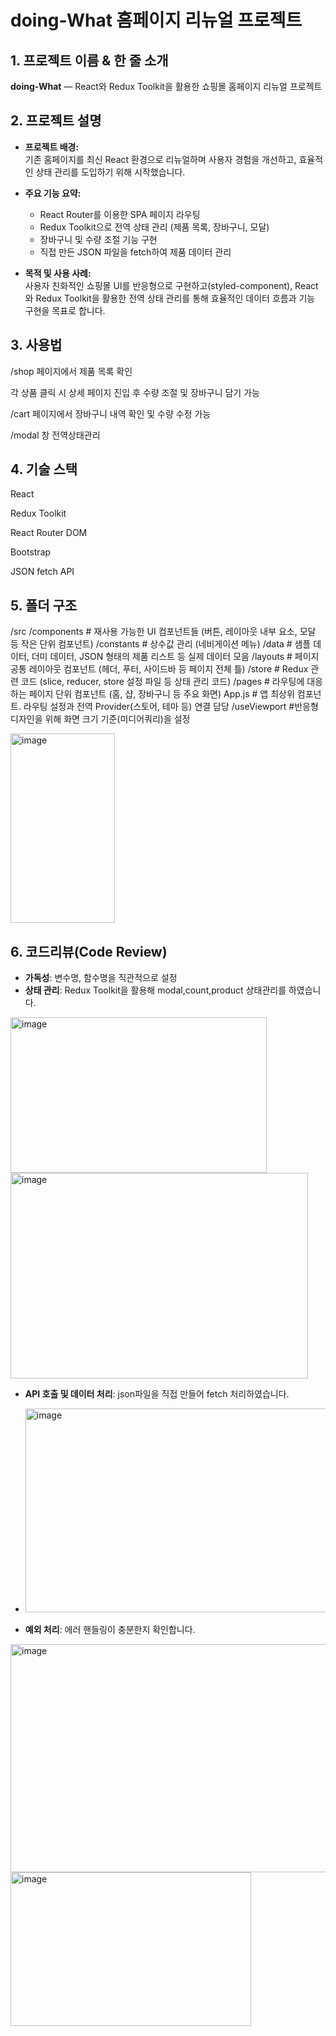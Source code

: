 # doing-What 홈페이지 리뉴얼 프로젝트

## 1. 프로젝트 이름 & 한 줄 소개  
**doing-What** — React와 Redux Toolkit을 활용한 쇼핑몰 홈페이지 리뉴얼 프로젝트

## 2. 프로젝트 설명
- **프로젝트 배경:**  
  기존 홈페이지를 최신 React 환경으로 리뉴얼하며 사용자 경험을 개선하고, 효율적인 상태 관리를 도입하기 위해 시작했습니다.

- **주요 기능 요약:**  
  - React Router를 이용한 SPA 페이지 라우팅  
  - Redux Toolkit으로 전역 상태 관리 (제품 목록, 장바구니, 모달)  
  - 장바구니 및 수량 조절 기능 구현  
  - 직접 만든 JSON 파일을 fetch하여 제품 데이터 관리  

- **목적 및 사용 사례:**  
사용자 친화적인 쇼핑몰 UI를 반응형으로 구현하고(styled-component), React와 Redux Toolkit을 활용한 전역 상태 관리를 통해 효율적인 데이터 흐름과 기능 구현을 목표로 합니다.

## 3. 사용법

/shop 페이지에서 제품 목록 확인

각 상품 클릭 시 상세 페이지 진입 후 수량 조절 및 장바구니 담기 가능

/cart 페이지에서 장바구니 내역 확인 및 수량 수정 가능

/modal 창 전역상태관리

## 4. 기술 스택

React

Redux Toolkit

React Router DOM

Bootstrap  

JSON fetch API

## 5. 폴더 구조
/src
  /components    # 재사용 가능한 UI 컴포넌트들 (버튼, 레이아웃 내부 요소, 모달 등 작은 단위 컴포넌트)
  /constants    # 상수값 관리 (네비게이션 메뉴)
  /data         # 샘플 데이터, 더미 데이터, JSON 형태의 제품 리스트 등 실제 데이터 모음
  /layouts      # 페이지 공통 레이아웃 컴포넌트 (헤더, 푸터, 사이드바 등 페이지 전체 틀)
  /store        # Redux 관련 코드 (slice, reducer, store 설정 파일 등 상태 관리 코드)
  /pages        # 라우팅에 대응하는 페이지 단위 컴포넌트 (홈, 샵, 장바구니 등 주요 화면)
  App.js        # 앱 최상위 컴포넌트. 라우팅 설정과 전역 Provider(스토어, 테마 등) 연결 담당
  /useViewport  #반응형 디자인을 위해 화면 크기 기준(미디어쿼리)을 설정
  
<img width="167" height="303" alt="image" src="https://github.com/user-attachments/assets/26c81706-23f5-44aa-a77a-d221f41504a5" />


  ## 6. 코드리뷰(Code Review)

- **가독성**: 변수명, 함수명을 직관적으로 설정    
- **상태 관리**: Redux Toolkit을 활용해 modal,count,product 상태관리를 하였습니다.
<img width="410" height="249" alt="image" src="https://github.com/user-attachments/assets/3bc7bf0b-d180-4c79-8554-8cb7e6f7a049" />
<img width="476" height="329" alt="image" src="https://github.com/user-attachments/assets/a6b16115-3033-4c1d-9508-9744550df0de" />

- **API 호출 및 데이터 처리**: json파일을 직접 만들어 fetch 처리하였습니다.
- <img width="622" height="326" alt="image" src="https://github.com/user-attachments/assets/2902fb27-d64d-400a-8dbc-446df969bc22" />

- **예외 처리**: 에러 핸들링이 충분한지 확인합니다.
<img width="622" height="365" alt="image" src="https://github.com/user-attachments/assets/c598660f-a7ff-4df2-9d27-9511a2fa3351" />
<img width="385" height="246" alt="image" src="https://github.com/user-attachments/assets/91388ff4-a364-4f1d-9461-e47c76d04e43" />










